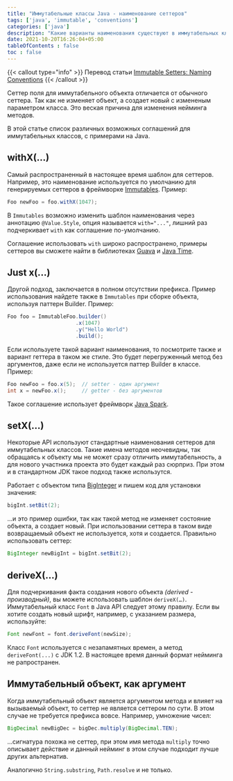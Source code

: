 ```yaml
---
title: "Иммутабельные классы Java - наименование сеттеров"
tags: ['java', 'immutable', 'conventions']
categories: ['java']
description: "Какие варианты наименования существуют в иммутабельных классах? Рассмотрим распространенные соглашения по шаблонам сеттеров в иммутабельны классах Java."
date: 2021-10-20T16:26:04+05:00
tableOfContents : false
toc : false
---
```


{{< callout type="info" >}}
<i class="fas fa-language"></i> Перевод статьи <a href="https://programming.guide/immutable-setters-naming-conventions.html" target="_blank">Immutable Setters: Naming Conventions</a>
{{< /callout >}}

Сеттер поля для иммутабельного объекта отличается от обычного сеттера. Так как не изменяет объект, а создает новый с измененым параметром класса. Это веская причина для изменения нейминга методов.

В этой статье список различных возможных соглашений для иммутабельных классов, с примерами на Java.

## withX(...)

Самый распространенный в настоящее время шаблон для сеттеров. Например, это наименование используется по умолчанию для генерируемых сеттеров в фреймворке <a href="https://immutables.github.io/" target="_blank">Immutables</a>. Пример:

```java
Foo newFoo = foo.withX(1047);
```

В `Immutables` возможно изменить шаблон наименования через аннотацию `@Value.Style`, опция называется `with="..."`, лишний раз подчеркивает `with` как соглашение по-умолчанию.

Соглашение использовать `with` широко распространено, примеры сеттеров вы сможете найти в библиотеках <a href="https://github.com/google/guava" target="_blank">Guavа</a> и <a href="https://docs.oracle.com/javase/8/docs/api/java/time/package-summary.html" target="_blank">Java Time</a>.

## Just x(...)

Другой подход, заключается в полном отсутствии префикса. Пример использования найдете также в `Immutables` при сборке объекта, используя паттерн Builder. Пример:

```java
Foo foo = ImmutableFoo.builder()
                      .x(1047)
                      .y("Hello World")
                      .build();
```

Если используете такой вариант наименования, то посмотрите также и вариант геттера в таком же стиле. Это будет перегруженный метод без аргументов, даже если не используется паттер Builder в классе. Пример:

```java
Foo newFoo = foo.x(5);  // setter - один аргумент
int x = newFoo.x();     // getter - без аргументов
```

Такое соглашение использует фреймворк <a href="https://sparkjava.com/" target="_blank">Java Spark</a>.

## setX(...)

Некоторые API используют стандартные наименования сеттеров для иммутабельных классов. Такие имена методов неочевидны, так обращаясь к объекту мы не может сразу отличить иммутабельность, а для нового участника проекта это будет каждый раз сюрприз. При этом и в стандартном JDK такое подход также использутся. 

Работает с объектом типа <a href="https://docs.oracle.com/en/java/javase/17/docs/api/java.base/java/math/BigInteger.html" target="_blank">BigInteger</a> и пишем код для установки значения:

```java
bigInt.setBit(2);
```

...и это пример ошибки, так как такой метод не изменяет состояние объекта, а создает новый. При использовании сеттера в таком виде возвращаемый объект не используется, хотя и создается. Правильно использовать сеттер:

```java
BigInteger newBigInt = bigInt.setBit(2);
```

## deriveX(…)

Для подчеркивания факта создания нового объекта _(derived - производный)_, вы можете использовать шаблон `deriveX(…)`. Иммутабельный класс `Font` в Java API следует этому правилу. Если вы хотите создать новый шрифт, например, с указанием размера, используйте:

```java
Font newFont = font.deriveFont(newSize);
```

Класс `Font` используется с незапамятных времен, а метод `deriveFont(...)` c JDK 1.2.
В настоящее время данный формат нейминга не рапространен.

## Иммутабельный объект, как аргумент

Когда иммутабельный объект является аргументом метода и влияет на вызываемый объект, то
сеттер не является сеттером по сути. В этом случае не требуется префикса вовсе. Например, умножение чисел:

```java
BigDecimal newBigDec = bigDec.multiply(BigDecimal.TEN);
```

...сигнатура похожа не сеттер, при этом имя метода `multiply` точно описывает действие
и данный нейминг в этом случае подходит лучше других альтернатив.

Аналогично `String.substring`, `Path.resolve` и не только.
